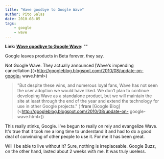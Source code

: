 ```yaml
---
title: "Wave goodbye to Google Wave"
author: Pito Salas
date: 2010-08-05
tags:
    - google
    - wave
---
```


**Link: [Wave goodbye to Google Wave](None):** ""



Google leaves products in Beta forever, they say.

Not Google Wave. They actually announced [Wave's impending
cancellation.](<http://googleblog.blogspot.com/2010/08/update-on-google-
wave.html>)

> "But despite these wins, and numerous loyal fans, Wave has not seen the user
> adoption we would have liked. We don’t plan to continue developing Wave as a
> standalone product, but we will maintain the site at least through the end
> of the year and extend the technology for use in other Google projects." (
> **from** [Google Blog](<http://googleblog.blogspot.com/2010/08/update-on-
> google-wave.html>))

This really stinks, Google. I've begun to really on rely and evangelize Wave.
It's true that it took me a long time to understand it and had to do a good
deal of convincing of other people to use it. For me it has been great.

Will I be able to live without it? Sure, nothing is irreplaceable. Google
Buzz, on the other hand, lasted about 2 weeks with me. It was truly useless.


